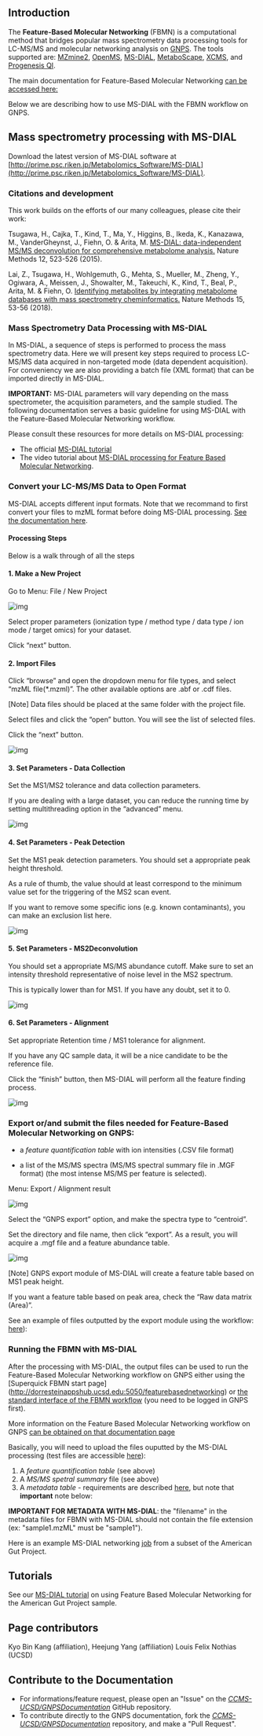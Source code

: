 ## Introduction

The **Feature-Based Molecular Networking** (FBMN) is a computational method that bridges popular mass spectrometry data processing tools for LC-MS/MS and molecular networking analysis on [GNPS](http://gnps.ucsd.edu). The tools supported are: [MZmine2](featurebasedmolecularnetworking-with-mzmine2.md), [OpenMS](featurebasedmolecularnetworking-with-openms.md), [MS-DIAL](featurebasedmolecularnetworking-with-ms-dial.md), [MetaboScape](featurebasedmolecularnetworking-with-metaboscape.md), [XCMS](featurebasedmolecularnetworking-with-xcms3.md), and [Progenesis QI](featurebasedmolecularnetworking-with-progenesisQI.md).

The main documentation for Feature-Based Molecular Networking [can be accessed here:](featurebasedmolecularnetworking.md)

Below we are describing how to use MS-DIAL with the FBMN workflow on GNPS.

## Mass spectrometry processing with MS-DIAL

Download the latest version of MS-DIAL software at [http://prime.psc.riken.jp/Metabolomics_Software/MS-DIAL](http://prime.psc.riken.jp/Metabolomics_Software/MS-DIAL).

### Citations and development

This work builds on the efforts of our many colleagues, please cite their work:

Tsugawa, H., Cajka, T., Kind, T., Ma, Y., Higgins, B., Ikeda, K., Kanazawa, M., VanderGheynst, J., Fiehn, O. & Arita, M. [MS-DIAL: data-independent MS/MS deconvolution for comprehensive metabolome analysis.](http://dx.doi.org/10.1038/nmeth.3393) Nature Methods 12, 523-526 (2015).

Lai, Z., Tsugawa, H., Wohlgemuth, G., Mehta, S., Mueller, M., Zheng, Y., Ogiwara, A., Meissen, J., Showalter, M., Takeuchi, K., Kind, T., Beal, P., Arita, M. & Fiehn, O. [Identifying metabolites by integrating metabolome databases with mass spectrometry cheminformatics.](http://dx.doi.org/10.1038/nmeth.4512) Nature Methods 15, 53-56 (2018).

### Mass Spectrometry Data Processing with MS-DIAL

In MS-DIAL, a sequence of steps is performed to process the mass spectrometry data. Here we will present key steps required to process LC-MS/MS data acquired in non-targeted mode (data dependent acquisition). For conveniency we are also providing a batch file (XML format) that can be imported directly in MS-DIAL.

**IMPORTANT:** MS-DIAL parameters will vary depending on the mass spectrometer, the acquisition parameters, and the sample studied. The following documentation serves a basic guideline for using MS-DIAL with the Feature-Based Molecular Networking workflow.

Please consult these resources for more details on MS-DIAL processing:

- The official [MS-DIAL tutorial](http://prime.psc.riken.jp/Metabolomics_Software/MS-DIAL/MSDIAL-tutorial.pdf)
- The video tutorial about [MS-DIAL processing for Feature Based Molecular Networking](tutorials/americangut-ms-dial.md).

### Convert your LC-MS/MS Data to Open Format
MS-DIAL accepts different input formats. Note that we recommand to first convert your files to mzML format before doing MS-DIAL processing. [See the documentation here](https://ccms-ucsd.github.io/GNPSDocumentation/fileconversion/).

#### Processing Steps

Below is a walk through of all the steps

#### 1. Make a New Project

Go to Menu: File / New Project

![img](img/ms-dial/new-project.png)

Select proper parameters (ionization type / method type / data type / ion mode / target omics) for your dataset.

Click “next” button.

#### 2. Import Files

Click “browse” and open the dropdown menu for file types, and select “mzML file(*.mzml)”. The other available options are .abf or .cdf files.

[Note] Data files should be placed at the same folder with the project file.

Select files and click the “open” button. You will see the list of selected files.

Click the “next” button.

![img](img/ms-dial/import-raw.png)

#### 3. Set Parameters - Data Collection

Set the MS1/MS2 tolerance and data collection parameters.

If you are dealing with a large dataset, you can reduce the running time by setting multithreading option in the “advanced” menu.

![img](img/ms-dial/set-parameters-data.png)

#### 4. Set Parameters - Peak Detection

Set the MS1 peak detection parameters. You should set a appropriate peak height threshold.

As a rule of thumb, the value should at least correspond to the minimum value set for the triggering of the MS2 scan event.

If you want to remove some specific ions (e.g. known contaminants), you can make an exclusion list here.

![img](img/ms-dial/set-parameters-peak-detection.png)

#### 5. Set Parameters - MS2Deconvolution

You should set a appropriate MS/MS abundance cutoff. Make sure to set an intensity threshold representative of noise level in the MS2 spectrum.

This is typically lower than for MS1. If you have any doubt, set it to 0.

![img](img/ms-dial/set-parameters-deconvolution.png)

#### 6. Set Parameters - Alignment

Set appropriate Retention time / MS1 tolerance for alignment.

If you have any QC sample data, it will be a nice candidate to be the reference file.

Click the “finish” button, then MS-DIAL will perform all the feature finding process.

![img](img/ms-dial/set-parameters-alignment.png)

### Export or/and submit the files needed for Feature-Based Molecular Networking on GNPS:

- a *feature quantification table* with ion intensities (.CSV file format)

- a list of the MS/MS spectra (MS/MS spectral summary file in .MGF format) (the most intense MS/MS per feature is selected).

Menu: Export / Alignment result

![img](img/ms-dial/export.png)

Select the “GNPS export” option, and make the spectra type to “centroid”.

Set the directory and file name, then click “export”. As a result, you will acquire a .mgf file and a feature abundance table.

![img](img/ms-dial/export_2.png)

[Note] GNPS export module of MS-DIAL will create a feature table based on MS1 peak height.

If you want a feature table based on peak area, check the “Raw data matrix (Area)”.

See an example of files outputted by the export module using the workflow:
[here](https://github.com/CCMS-UCSD/GNPSDocumentation/tree/master/docs/tutorials/AG_tutorial_files/)):

### Running the FBMN with MS-DIAL

After the processing with MS-DIAL, the output files can be used to run the Feature-Based Molecular Networking workflow on GNPS either using the [Superquick FBMN start page] (http://dorresteinappshub.ucsd.edu:5050/featurebasednetworking) or [the standard interface of the FBMN workflow](https://gnps.ucsd.edu/ProteoSAFe/index.jsp?params=%7B%22workflow%22:%22FEATURE-BASED-MOLECULAR-NETWORKING%22,%22library_on_server%22:%22d.speclibs;%22%7D) (you need to be logged in GNPS first).

More information on the Feature Based Molecular Networking workflow on GNPS [can be obtained on that documentation page](featurebasedmolecularnetworking.md)

Basically, you will need to upload the files ouputted by the MS-DIAL processing (test files are accessible [here](https://github.com/CCMS-UCSD/GNPSDocumentation/tree/master/docs/tutorials/AG_tutorial_files/)):

1. A *feature quantification table* (see above)
2. A *MS/MS spetral summary* file (see above)
3. A *metadata table* - requirements are described [here](networking.md#metadata), but note that **important** note below:

**IMPORTANT FOR METADATA WITH MS-DIAL**: the "filename" in the metadata files for FBMN with MS-DIAL should not contain the file extension (ex: "sample1.mzML" must be "sample1").

Here is an example MS-DIAL networking [job](https://proteomics2.ucsd.edu/ProteoSAFe/status.jsp?task=4102bb6f394f4710a56f5fe1c7490f1e) from a subset of the American Gut Project.


## Tutorials

See our [MS-DIAL tutorial](tutorials/americangut-ms-dial.md) on using Feature Based Molecular Networking for the American Gut Project sample.

## Page contributors
Kyo Bin Kang (affiliation), Heejung Yang (affiliation) Louis Felix Nothias (UCSD)

## Contribute to the Documentation

- For informations/feature request, please open an "Issue" on the [*CCMS-UCSD/GNPSDocumentation*]((https://github.com/CCMS-UCSD/GNPSDocumentation)) GitHub repository.
- To contribute directly to the GNPS documentation, fork the [*CCMS-UCSD/GNPSDocumentation*]((https://github.com/CCMS-UCSD/GNPSDocumentation)) repository, and make a "Pull Request".
